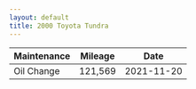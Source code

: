 ```yaml
---
layout: default
title: 2000 Toyota Tundra
---
```


Maintenance | Mileage | Date
---|---|---
Oil Change | 121,569 | 2021-11-20